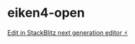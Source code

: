 # eiken4-open

[Edit in StackBlitz next generation editor ⚡️](https://stackblitz.com/~/github.com/hama117/eiken4-open)